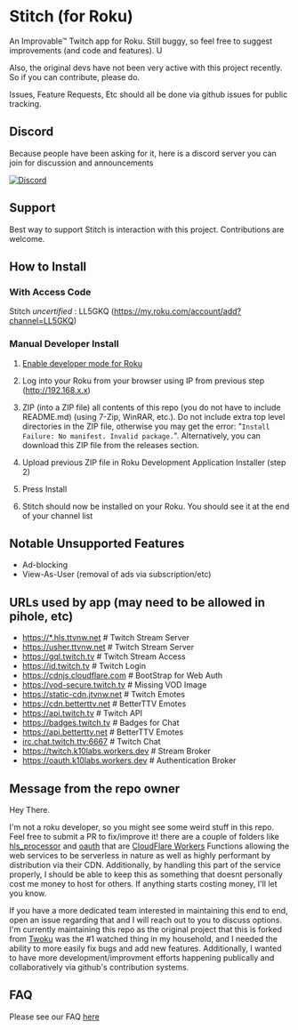 # Stitch (for Roku)

An Improvable™ Twitch app for Roku. Still buggy, so feel free to suggest improvements (and code and features). U

Also, the original devs have not been very active with this project recently.
So if you can contribute, please do.

Issues, Feature Requests, Etc should all be done via github issues for public tracking.

## Discord

Because people have been asking for it, here is a discord server you can join for discussion and announcements

[![Discord](https://discordapp.com/api/guilds/1056784102084313179/widget.png?style=banner4)](https://discord.gg/KsdejA43SD)

## Support

Best way to support Stitch is interaction with this project. Contributions are welcome.

## How to Install

### With Access Code

Stitch *uncertified* : LL5GKQ (<https://my.roku.com/account/add?channel=LL5GKQ>)

### Manual Developer Install

1. [Enable developer mode for Roku](https://blog.roku.com/developer/developer-setup-guide)

2. Log into your Roku from your browser using IP from previous step (http://192.168.x.x)

3. ZIP (into a ZIP file) all contents of this repo (you do not have to include README.md) (using 7-Zip, WinRAR, etc.). Do not include extra top level directories in the ZIP file, otherwise you may get the error: "```Install Failure: No manifest. Invalid package.```". Alternatively, you can download this ZIP file from the releases section.

4. Upload previous ZIP file in Roku Development Application Installer (step 2)

5. Press Install

6. Stitch should now be installed on your Roku. You should see it at the end of your channel list

## Notable Unsupported Features

* Ad-blocking
* View-As-User (removal of ads via subscription/etc)

## URLs used by app (may need to be allowed in pihole, etc)

* <https://*.hls.ttvnw.net>               # Twitch Stream Server
* <https://usher.ttvnw.net>               # Twitch Stream Server
* <https://gql.twitch.tv>                 # Twitch Stream Access
* <https://id.twitch.tv>                  # Twitch Login
* <https://cdnjs.cloudflare.com>          # BootStrap for Web Auth
* <https://vod-secure.twitch.tv>          # Missing VOD Image
* <https://static-cdn.jtvnw.net>          # Twitch Emotes
* <https://cdn.betterttv.net>             # BetterTTV Emotes
* <https://api.twitch.tv>                 # Twitch API
* <https://badges.twitch.tv>              # Badges for Chat
* <https://api.betterttv.net>             # BetterTTV Emotes
* <irc.chat.twitch.ttv:6667>              # Twitch Chat
* <https://twitch.k10labs.workers.dev>    # Stream Broker
* <https://oauth.k10labs.workers.dev>     # Authentication Broker

## Message from the repo owner

Hey There.

I'm not a roku developer, so you might see some weird stuff in this repo. Feel free to submit a PR to fix/improve it!
there are a couple of folders like [hls_processor](./hls_processor/) and [oauth](./oauth/) that are [CloudFlare Workers](https://workers.cloudflare.com) Functions allowing the web services to be serverless in nature as well as highly performant by distribution via their CDN. Additionally, by handling this part of the service properly, I should be able to keep this as something that doesnt personally cost me money to host for others. If anything starts costing money, I'll let you know.

If you have a more dedicated team interested in maintaining this end to end, open an issue regarding that and I will reach out to you to discuss options. I'm currently maintaining this repo as the original project that this is forked from [Twoku](https://github.com/worldreboot/twitch-reloaded-roku) was the #1 watched thing in my household, and I needed the ability to more easily fix bugs and add new features. Additionally, I wanted to have more development/improvment efforts happening publically and collaboratively via github's contribution systems.

## FAQ

Please see our FAQ [here](./FAQ.md)


